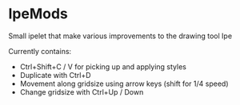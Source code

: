 # IpeMods
Small ipelet that make various improvements to the drawing tool Ipe

Currently contains: 

- Ctrl+Shift+C / V for picking up and applying styles
- Duplicate with Ctrl+D
- Movement along gridsize using arrow keys (shift for 1/4 speed)
- Change gridsize with Ctrl+Up / Down